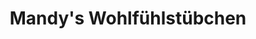 ---
title: "Mandy's Wohlfühlstübchen"
url: /storkow-mark/mandys-wohlfuehlstuebchen/
shop: Kosmetik
---